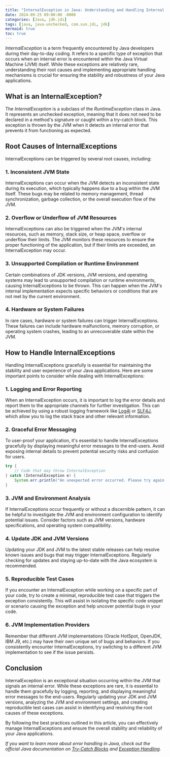 ```yaml
---
title: "InternalException in Java: Understanding and Handling Internal Errors"
date: 2024-09-25 09:00:00 -0000
categories: [Java, jdk.jdi]
tags: [java, java-unchecked, com.sun.jdi, jdk]
mermaid: true
toc: true
---
```



_InternalException_ is a term frequently encountered by Java developers during their day-to-day coding. It refers to a specific type of exception that occurs when an internal error is encountered within the Java Virtual Machine (JVM) itself. While these exceptions are relatively rare, understanding their root causes and implementing appropriate handling mechanisms is crucial for ensuring the stability and robustness of your Java applications.

## What is an InternalException?

The _InternalException_ is a subclass of the _RuntimeException_ class in Java. It represents an unchecked exception, meaning that it does not need to be declared in a method's signature or caught within a try-catch block. This exception is thrown by the JVM when it detects an internal error that prevents it from functioning as expected.

## Root Causes of InternalExceptions

InternalExceptions can be triggered by several root causes, including:

### 1. Inconsistent JVM State

InternalExceptions can occur when the JVM detects an inconsistent state during its execution, which typically happens due to a bug within the JVM itself. These bugs may be related to memory management, thread synchronization, garbage collection, or the overall execution flow of the JVM.

### 2. Overflow or Underflow of JVM Resources

InternalExceptions can also be triggered when the JVM's internal resources, such as memory, stack size, or heap space, overflow or underflow their limits. The JVM monitors these resources to ensure the proper functioning of the application, but if their limits are exceeded, an InternalException may occur.

### 3. Unsupported Compilation or Runtime Environment

Certain combinations of JDK versions, JVM versions, and operating systems may lead to unsupported compilation or runtime environments, causing InternalExceptions to be thrown. This can happen when the JVM's internal implementation expects specific behaviors or conditions that are not met by the current environment.

### 4. Hardware or System Failures

In rare cases, hardware or system failures can trigger InternalExceptions. These failures can include hardware malfunctions, memory corruption, or operating system crashes, leading to an unrecoverable state within the JVM.

## How to Handle InternalExceptions

Handling InternalExceptions gracefully is essential for maintaining the stability and user experience of your Java applications. Here are some important points to consider while dealing with InternalExceptions:

### 1. Logging and Error Reporting

When an InternalException occurs, it is important to log the error details and report them to the appropriate channels for further investigation. This can be achieved by using a robust logging framework like [Log4j](https://logging.apache.org/log4j/) or [SLF4J](http://www.slf4j.org/), which allow you to log the stack trace and other relevant information.

### 2. Graceful Error Messaging

To user-proof your application, it's essential to handle InternalExceptions gracefully by displaying meaningful error messages to the end-users. Avoid exposing internal details to prevent potential security risks and confusion for users.

```java
try {
    // Code that may throw InternalException
} catch (InternalException e) {
    System.err.println("An unexpected error occurred. Please try again later.");
}
```

### 3. JVM and Environment Analysis

If InternalExceptions occur frequently or without a discernible pattern, it can be helpful to investigate the JVM and environment configuration to identify potential issues. Consider factors such as JVM versions, hardware specifications, and operating system compatibility.

### 4. Update JDK and JVM Versions

Updating your JDK and JVM to the latest stable releases can help resolve known issues and bugs that may trigger InternalExceptions. Regularly checking for updates and staying up-to-date with the Java ecosystem is recommended.

### 5. Reproducible Test Cases

If you encounter an InternalException while working on a specific part of your code, try to create a minimal, reproducible test case that triggers the exception consistently. This will assist in isolating the specific code snippet or scenario causing the exception and help uncover potential bugs in your code.

### 6. JVM Implementation Providers

Remember that different JVM implementations (Oracle HotSpot, OpenJDK, IBM J9, etc.) may have their own unique set of bugs and behaviors. If you consistently encounter InternalExceptions, try switching to a different JVM implementation to see if the issue persists.

## Conclusion

InternalException is an exceptional situation occurring within the JVM that signals an internal error. While these exceptions are rare, it is essential to handle them gracefully by logging, reporting, and displaying meaningful error messages to the end-users. Regularly updating your JDK and JVM versions, analyzing the JVM and environment settings, and creating reproducible test cases can assist in identifying and resolving the root causes of these exceptions.

By following the best practices outlined in this article, you can effectively manage InternalExceptions and ensure the overall stability and reliability of your Java applications.

*If you want to learn more about error handling in Java, check out the official Java documentation on [Try-Catch Blocks](https://docs.oracle.com/javase/tutorial/essential/exceptions/handling.html) and [Exception Handling](https://docs.oracle.com/javase/tutorial/essential/exceptions/index.html).*